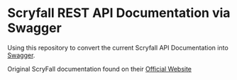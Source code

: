 # Scryfall REST API Documentation via Swagger
Using this repository to convert the current Scryfall API Documentation into [Swagger](https://jpschu.github.io/scryfall-api-swagger).

Original ScryFall documentation found on their [Official Website](https://scryfall.com/docs/api)

